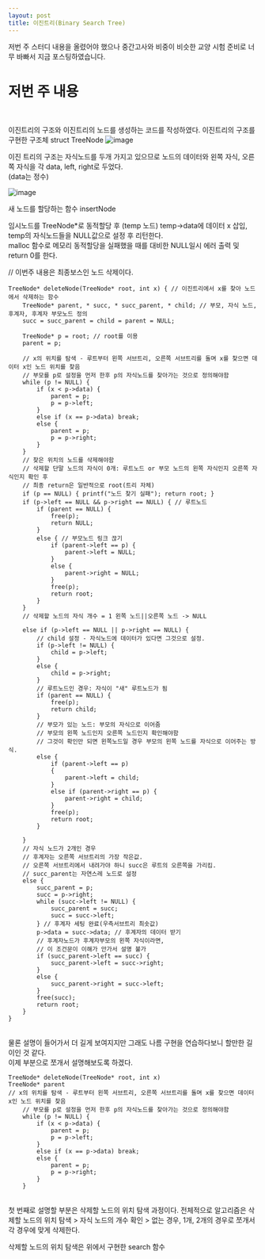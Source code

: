 ```yaml
---
layout: post
title: 이진트리(Binary Search Tree)
---
```


저번 주 스터디 내용을 올렸어야 했으나 중간고사와 비중이 비슷한 교양 시험 준비로 너무 바빠서 지금 포스팅하였습니다.

<h1>저번 주 내용</h1><br>

이진트리의 구조와 이진트리의 노드를 생성하는 코드를 작성하였다.
이진트리의 구조를 구현한 구조체 struct TreeNode
![image](https://github.com/vivid-gamez/vivid-gamez.github.io/assets/103167519/5a6230c5-017e-44b4-82f7-9bbb4b92a5dd)<br>

이진 트리의 구조는 자식노드를 두개 가지고 있으므로 노드의 데이터와 왼쪽 자식, 오른쪽 자식을 각 data, left, right로 두었다.<br>
(data는 정수)<br>

![image](https://github.com/vivid-gamez/vivid-gamez.github.io/assets/103167519/fdf6d97a-1189-4d9c-b964-88f34f1508f9)<br>

새 노드를 할당하는 함수 insertNode<br>

임시노드를 TreeNode*로 동적할당 후 (temp 노드)
temp->data에 데이터 x 삽입, temp의 자식노드들을 NULL값으로 설정 후 리턴한다.<br>
malloc 함수로 메모리 동적할당을 실패했을 때를 대비한 NULL일시 에러 출력 및 return 0를 한다.

// 이번주 내용은 최종보스인 노드 삭제이다.
```
TreeNode* deleteNode(TreeNode* root, int x) { // 이진트리에서 x를 찾아 노드에서 삭제하는 함수
	TreeNode* parent, * succ, * succ_parent, * child; // 부모, 자식 노드, 후계자, 후계자 부모노드 정의
	succ = succ_parent = child = parent = NULL;
	
	TreeNode* p = root; // root를 이용
	parent = p;

	// x의 위치를 탐색 - 루트부터 왼쪽 서브트리, 오른쪽 서브트리를 돌며 x를 찾으면 데이터 x인 노드 위치를 찾음
	// 부모를 p로 설정을 먼저 한후 p의 자식노드를 찾아가는 것으로 정의해야함 
	while (p != NULL) {
		if (x < p->data) {
			parent = p;
			p = p->left;
		}
		else if (x == p->data) break;
		else {
			parent = p;
			p = p->right;
		}
	}
	// 찾은 위치의 노드를 삭제해야함
	// 삭제할 단말 노드의 자식이 0개: 루트노드 or 부모 노드의 왼쪽 자식인지 오른쪽 자식인지 확인 후
	// 최종 return은 일반적으로 root(트리 자체)
	if (p == NULL) { printf("노드 찾기 실패"); return root; }
	if (p->left == NULL && p->right == NULL) { // 루트노드
		if (parent == NULL) {
			free(p);
			return NULL;
		}
		else { // 부모노드 링크 끊기
			if (parent->left == p) {
				parent->left = NULL;
			}
			else {
				parent->right = NULL;
			}
			free(p);
			return root;
		}
	}
	// 삭제할 노드의 자식 개수 = 1 왼쪽 노드||오른쪽 노드 -> NULL

	else if (p->left == NULL || p->right == NULL) {
		// child 설정 - 자식노드에 데이터가 있다면 그것으로 설정.
		if (p->left != NULL) {
			child = p->left;
		}
		else {
			child = p->right;
		}
		// 루트노드인 경우: 자식이 "새" 루트노드가 됨
		if (parent == NULL) {
			free(p);
			return child;
		}
		// 부모가 있는 노드: 부모의 자식으로 이어줌
		// 부모의 왼쪽 노드인지 오른쪽 노드인지 확인해야함
		// 그것이 확인만 되면 왼쪽노드일 경우 부모의 왼쪽 노드를 자식으로 이어주는 방식. 
		else {
			if (parent->left == p)
			{
				parent->left = child;
			}
			else if (parent->right == p) {
				parent->right = child;
			}
			free(p);
			return root;
		}

	}
	// 자식 노드가 2개인 경우
	// 후계자는 오른쪽 서브트리의 가장 작은값.
	// 오른쪽 서브트리에서 내려가야 하니 succ은 루트의 오른쪽을 가리킴.
	// succ_parent는 자연스레 노드로 설정
	else { 
		succ_parent = p;
		succ = p->right;
		while (succ->left != NULL) {
			succ_parent = succ;
			succ = succ->left;
		} // 후계자 세팅 완료(우측서브트리 최솟값)
		p->data = succ->data; // 후계자의 데이터 받기
		// 후계자노드가 후계자부모의 왼쪽 자식이라면,
		// 이 조건문이 이해가 안가서 설명 불가
		if (succ_parent->left == succ) {
			succ_parent->left = succ->right;
		}
		else {
			succ_parent->right = succ->left;
		}
		free(succ);
		return root;
	}
}
```
<br>
물론 설명이 들어가서 더 길게 보여지지만 그래도 나름 구현을 연습하다보니 할만한 길이인 것 같다.<br>
이제 부분으로 쪼개서 설명해보도록 하겠다.<br>

```
TreeNode* deleteNode(TreeNode* root, int x)
TreeNode* parent
// x의 위치를 탐색 - 루트부터 왼쪽 서브트리, 오른쪽 서브트리를 돌며 x를 찾으면 데이터 x인 노드 위치를 찾음
	// 부모를 p로 설정을 먼저 한후 p의 자식노드를 찾아가는 것으로 정의해야함 
	while (p != NULL) {
		if (x < p->data) {
			parent = p;
			p = p->left;
		}
		else if (x == p->data) break;
		else {
			parent = p;
			p = p->right;
		}
	}
```
<br> 첫 번째로 설명할 부분은 삭제할 노드의 위치 탐색 과정이다.
전체적으로 알고리즘은 삭제할 노드의 위치 탐색 > 자식 노드의 개수 확인 > 없는 경우, 1개, 2개의 경우로 쪼개서 각 경우에 맞게 삭제한다.<br>

삭제할 노드의 위치 탐색은 위에서 구현한 search 함수


